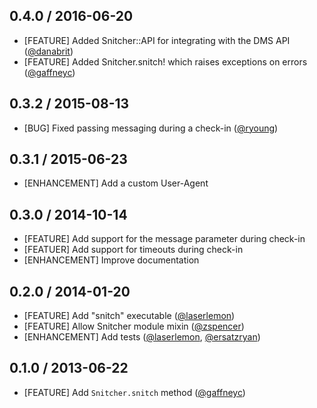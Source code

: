 ## 0.4.0 / 2016-06-20
* [FEATURE] Added Snitcher::API for integrating with the DMS API ([@danabrit](https://github.com/danabrit))
* [FEATURE] Added Snitcher.snitch! which raises exceptions on errors ([@gaffneyc](https://github.com/gaffneyc))

## 0.3.2 / 2015-08-13
* [BUG] Fixed passing messaging during a check-in ([@ryoung](https://github.com/ryoung))

## 0.3.1 / 2015-06-23
* [ENHANCEMENT] Add a custom User-Agent

## 0.3.0 / 2014-10-14

* [FEATURE] Add support for the message parameter during check-in
* [FEATUER] Add support for timeouts during check-in
* [ENHANCEMENT] Improve documentation

## 0.2.0 / 2014-01-20

* [FEATURE] Add "snitch" executable ([@laserlemon](https://github.com/laserlemon))
* [FEATURE] Allow Snitcher module mixin ([@zspencer](https://github.com/zspencer))
* [ENHANCEMENT] Add tests ([@laserlemon](https://github.com/laserlemon), [@ersatzryan](https://github.com/ersatzryan))

## 0.1.0 / 2013-06-22

* [FEATURE] Add `Snitcher.snitch` method ([@gaffneyc](https://github.com/gaffneyc))
